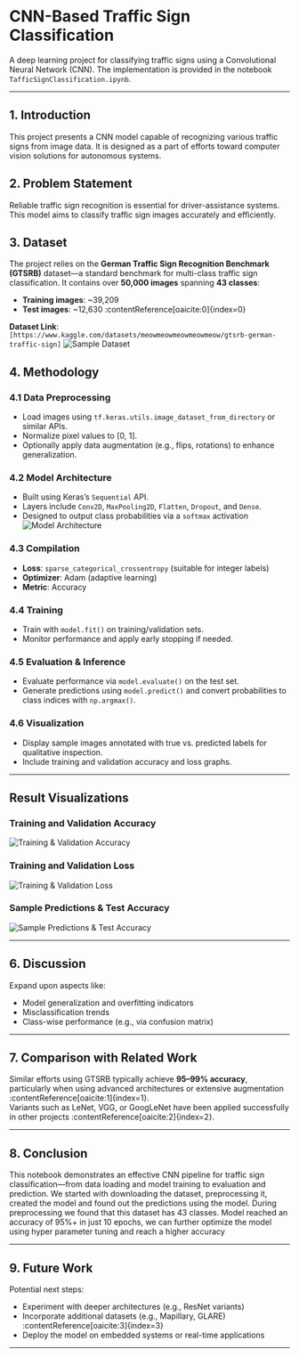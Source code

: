 # CNN-Based Traffic Sign Classification

A deep learning project for classifying traffic signs using a Convolutional Neural Network (CNN). The implementation is provided in the notebook `TafficSignClassification.ipynb`.

---

## 1. Introduction  
This project presents a CNN model capable of recognizing various traffic signs from image data. It is designed as a part of efforts toward computer vision solutions for autonomous systems.

## 2. Problem Statement  
Reliable traffic sign recognition is essential for driver-assistance systems. This model aims to classify traffic sign images accurately and efficiently.

## 3. Dataset  
The project relies on the **German Traffic Sign Recognition Benchmark (GTSRB)** dataset—a standard benchmark for multi-class traffic sign classification. It contains over **50,000 images** spanning **43 classes**:
- **Training images**: ~39,209  
- **Test images**: ~12,630 :contentReference[oaicite:0]{index=0}

**Dataset Link**: `[https://www.kaggle.com/datasets/meowmeowmeowmeowmeow/gtsrb-german-traffic-sign]`
![Sample Dataset](Visualizations/dataset.png) 

## 4. Methodology

### 4.1 Data Preprocessing  
- Load images using `tf.keras.utils.image_dataset_from_directory` or similar APIs.  
- Normalize pixel values to [0, 1].  
- Optionally apply data augmentation (e.g., flips, rotations) to enhance generalization.

### 4.2 Model Architecture  
- Built using Keras’s `Sequential` API.  
- Layers include `Conv2D`, `MaxPooling2D`, `Flatten`, `Dropout`, and `Dense`.  
- Designed to output class probabilities via a `softmax` activation
 ![Model Architecture](Visualizations/cnn_architecture.png)  
### 4.3 Compilation  
- **Loss**: `sparse_categorical_crossentropy` (suitable for integer labels)  
- **Optimizer**: Adam (adaptive learning)  
- **Metric**: Accuracy  

### 4.4 Training  
- Train with `model.fit()` on training/validation sets.  
- Monitor performance and apply early stopping if needed.

### 4.5 Evaluation & Inference  
- Evaluate performance via `model.evaluate()` on the test set.  
- Generate predictions using `model.predict()` and convert probabilities to class indices with `np.argmax()`.

### 4.6 Visualization  
- Display sample images annotated with true vs. predicted labels for qualitative inspection.  
- Include training and validation accuracy and loss graphs.

---

## Result Visualizations

### Training and Validation Accuracy  
![Training & Validation Accuracy](Visualizations/train_accuracy.png)

### Training and Validation Loss  
![Training & Validation Loss](Visualizations/train_loss.png)

### Sample Predictions & Test Accuracy  
![Sample Predictions & Test Accuracy](Visualizations/test_accuracy.png)

---

## 6. Discussion  
Expand upon aspects like:
- Model generalization and overfitting indicators  
- Misclassification trends  
- Class-wise performance (e.g., via confusion matrix)

---

## 7. Comparison with Related Work  
Similar efforts using GTSRB typically achieve **95–99% accuracy**, particularly when using advanced architectures or extensive augmentation :contentReference[oaicite:1]{index=1}.  
Variants such as LeNet, VGG, or GoogLeNet have been applied successfully in other projects :contentReference[oaicite:2]{index=2}.

---

## 8. Conclusion  
This notebook demonstrates an effective CNN pipeline for traffic sign classification—from data loading and model training to evaluation and prediction.
We started with downloading the dataset, preprocessing it, created the model and found out the predictions using the model. During preprocessing we found that this dataset has 43 classes. Model reached an accuracy of 95%+ in just 10 epochs, we can further optimize the model using hyper parameter tuning and reach a higher accuracy

---

## 9. Future Work  
Potential next steps:
- Experiment with deeper architectures (e.g., ResNet variants)  
- Incorporate additional datasets (e.g., Mapillary, GLARE) :contentReference[oaicite:3]{index=3}  
- Deploy the model on embedded systems or real-time applications

---

